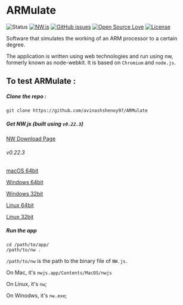 # ARMulate

![Status](https://img.shields.io/badge/status-active-brightgreen.svg?style=flat)
[![NW.js](https://img.shields.io/badge/NW.js-v0.22.3-blue.svg)](https://nwjs.io/)
[![GitHub issues](https://img.shields.io/github/issues/avinashshenoy97/ARMulate.svg?style=flat)](https://github.com/avinashshenoy97/ARMulate/issues)
[![Open Source Love](https://badges.frapsoft.com/os/v1/open-source.svg?v=103)]()
[![License](https://img.shields.io/badge/license-mit-brightgreen.svg?style=flat)](https://github.com/avinashshenoy97/ARMulate/blob/master/LICENSE)

Software that simulates the working of an ARM processor to a certain degree.

The application is written using web technologies and run using nw, formerly known as node-webkit. It is based on `Chromium` and `node.js`.

## To test ARMulate :
##### Clone the repo :
	git clone https://github.com/avinashshenoy97/ARMulate

##### Get NW.js (built using `v0.22.3`)

[NW Download Page](https://nwjs.io/downloads/)

###### v0.22.3

[macOS 64bit](https://dl.nwjs.io/v0.22.3/nwjs-v0.22.3-osx-x64.zip)

[Windows 64bit](https://dl.nwjs.io/v0.22.3/nwjs-v0.22.3-win-x64.zip)

[Windows 32bit](https://dl.nwjs.io/v0.22.3/nwjs-v0.22.3-win-ia32.zip)

[Linux 64bit](https://dl.nwjs.io/v0.22.3/nwjs-v0.22.3-linux-x64.tar.gz)

[Linux 32bit](https://dl.nwjs.io/v0.22.3/nwjs-v0.22.3-linux-ia32.tar.gz)

##### Run the app
	cd /path/to/app/
	/path/to/nw .

`/path/to/nw` is the path to the binary file of `NW.js`.

On Mac, it's `nwjs.app/Contents/MacOS/nwjs`

On Linux, it's `nw`;

On Winodws, it's `nw.exe`;